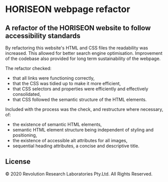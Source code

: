 # HORISEON webpage refactor

## A refactor of the HORISEON website to follow accessibility standards

By refactoring this website's HTML and CSS files the readability was increased. This allowed for better search engine optimisation. Improvement of the codebase also provided for long term sustainability of the webpage.

The refactor checked:

- that all links were functioning correctly,
- that the CSS was tidied up to make it more efficient,
- that CSS selectors and properties were efficiently and effectively consolidated,
- that CSS followed the semantic structure of the HTML elements.

Included with the process was the check, and restructure where necessary, of:

- the existence of semantic HTML elements,
- semantic HTML element structure being independent of styling and positioning,
- the existence of accessible alt attributes for all images,
- sequential heading attributes, a concise and descriptive title.

## License

© 2020 Revolution Research Laboratories Pty.Ltd. All Rights Reserved.

